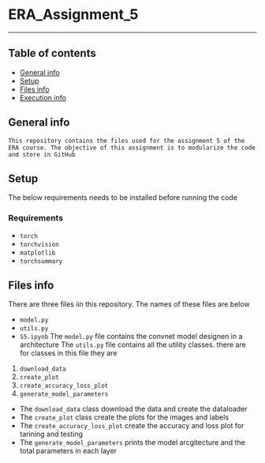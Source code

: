 # ERA_Assignment_5
---

## Table of contents
* [General info](#general-info)
* [Setup](#setup)
* [Files info](#files-ino)
* [Execution info](#execution-info)

## General info
`This repository contains the files used for the assignment 5 of the ERA course. The objective of this assignment is to modularize the code and store in GitHub`

## Setup
The below requirements needs to be installed before running the code
### Requirements
* `torch`
* `torchvision`
* `matplotlib`
* `torchsummary`

## Files info
There are three files iin this repository. The names of these files are below
* `model.py`
* `utils.py`
* `S5.ipynb`
The `model.py` file contains the convnet model designen in a architecture
The `utils.py` file contains all the utility classes. there are for classes in this file they are 
 1. `download_data`
 2. `create_plot`
 3. `create_accuracy_loss_plot`
 4. `generate_model_parameters`
 * The `download_data` class download the data and create the dataloader
 * The  `create_plot` class create the plots for the images and labels
 * The `create_accuracy_loss_plot` create the accuracy and loss plot for tarining and testing
 * The `generate_model_parameters` prints the model arcgitecture and the total parameters in each layer









